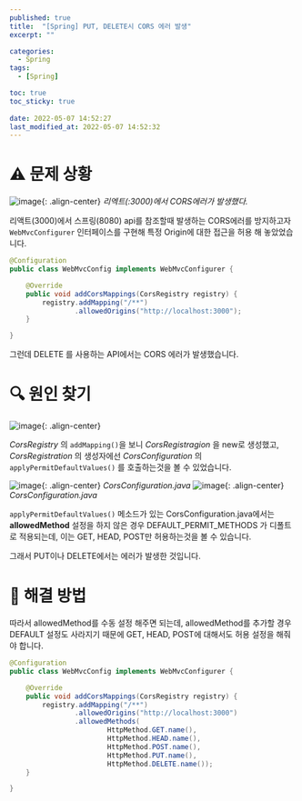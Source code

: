 ```yaml
---
published: true
title:  "[Spring] PUT, DELETE시 CORS 에러 발생"
excerpt: ""

categories:
  - Spring
tags:
  - [Spring]

toc: true
toc_sticky: true
 
date: 2022-05-07 14:52:27
last_modified_at: 2022-05-07 14:52:32
---
```


# ⚠️ 문제 상황

![image](https://user-images.githubusercontent.com/67352902/167240697-a30e0706-693c-4e8a-844d-0e6b34c6cd2e.png){: .align-center}
*리엑트(:3000)에서 CORS에러가 발생했다.*

리액트(3000)에서 스프링(8080) api를 참조할때 발생하는 CORS에러를 방지하고자 `WebMvcConfigurer` 인터페이스를 구현해 특정 Origin에 대한 접근을 허용 해 놓았었습니다.

```java
@Configuration
public class WebMvcConfig implements WebMvcConfigurer {

    @Override
    public void addCorsMappings(CorsRegistry registry) {
        registry.addMapping("/**")
                .allowedOrigins("http://localhost:3000");
    }

}
```

그런데 DELETE 를 사용하는 API에서는 CORS 에러가 발생했습니다.

# 🔍 원인 찾기

![image](https://user-images.githubusercontent.com/67352902/167241640-443a7770-3381-4b97-91d7-8d7fa02d30e4.png){: .align-center}

*CorsRegistry* 의 `addMapping()`을 보니 *CorsRegistragion* 을 new로 생성했고, *CorsRegistration* 의 생성자에선 *CorsConfiguration* 의 `applyPermitDefaultValues()` 를 호출하는것을 볼 수 있었습니다.

![image](https://user-images.githubusercontent.com/67352902/167242802-b5b83fb4-e388-407a-853e-6abd1f7bdfa8.png){: .align-center}
*CorsConfiguration.java*
![image](https://user-images.githubusercontent.com/67352902/167242837-2d0f7441-3fae-4edd-837f-1417b5665593.png){: .align-center}
*CorsConfiguration.java*

`applyPermitDefaultValues()` 메소드가 있는 CorsConfiguration.java에서는 **allowedMethod** 설정을 하지 않은 경우 DEFAULT_PERMIT_METHODS 가 디폴트로 적용되는데, 이는 GET, HEAD, POST만 허용하는것을 볼 수 있습니다.

그래서 PUT이나 DELETE에서는 에러가 발생한 것입니다.

# 🔮 해결 방법

따라서 allowedMethod를 수동 설정 해주면 되는데, allowedMethod를 추가할 경우 DEFAULT 설정도 사라지기 때문에 GET, HEAD, POST에 대해서도 허용 설정을 해줘야 합니다.

```java
@Configuration
public class WebMvcConfig implements WebMvcConfigurer {

    @Override
    public void addCorsMappings(CorsRegistry registry) {
        registry.addMapping("/**")
                .allowedOrigins("http://localhost:3000")
                .allowedMethods(
                        HttpMethod.GET.name(),
                        HttpMethod.HEAD.name(),
                        HttpMethod.POST.name(),
                        HttpMethod.PUT.name(),
                        HttpMethod.DELETE.name());
    }

}
```
